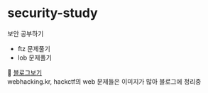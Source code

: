 # security-study
보안 공부하기

- ftz 문제풀기
- lob 문제풀기

🔎 [블로그보기](https://white-bean.tistory.com/)    
webhacking.kr, hackctf의 web 문제들은 이미지가 많아 블로그에 정리중
